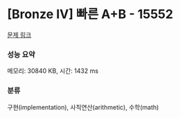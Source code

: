 # [Bronze IV] 빠른 A+B - 15552 

[문제 링크](https://www.acmicpc.net/problem/15552) 

### 성능 요약

메모리: 30840 KB, 시간: 1432 ms

### 분류

구현(implementation), 사칙연산(arithmetic), 수학(math)

